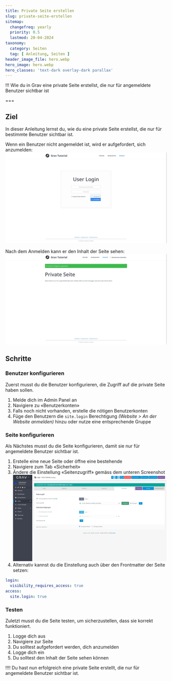```yaml
---
title: Private Seite erstellen
slug: private-seite-erstellen
sitemap:
  changefreq: yearly
  priority: 0.5
  lastmod: 20-04-2024
taxonomy:
  category: Seiten
  tag: [ Anleitung, Seiten ]
header_image_file: hero.webp
hero_image: hero.webp
hero_classes: 'text-dark overlay-dark parallax'
---
```


!!! Wie du in Grav eine private Seite erstellst, die nur für angemeldete Benutzer sichtbar ist

===

## Ziel

In dieser Anleitung lernst du, wie du eine private Seite erstellst, die nur für bestimmte Benutzer sichtbar ist.

Wenn ein Benutzer nicht angemeldet ist, wird er aufgefordert, sich anzumelden:
![Screenshot Private Seite - Login](private-seite-login.webp?lightbox&resize=600)

Nach dem Anmelden kann er den Inhalt der Seite sehen:
![Screenshot Private Seite - angemeldet](private-seite-angemeldet.webp?lightbox&resize=600)

## Schritte

### Benutzer konfigurieren

Zuerst musst du die Benutzer konfigurieren, die Zugriff auf die private Seite haben sollen.

1. Melde dich im Admin Panel an
2. Navigiere zu «Benutzerkonten»
3. Falls noch nicht vorhanden, erstelle die nötigen Benutzerkonten
4. Füge den Benutzern die `site.login` Berechtigung _(Website > An der Website anmelden)_ hinzu oder nutze eine entsprechende Gruppe

### Seite konfigurieren

Als Nächstes musst du die Seite konfigurieren, damit sie nur für angemeldete Benutzer sichtbar ist.

1. Erstelle eine neue Seite oder öffne eine bestehende
2. Navigiere zum Tab «Sicherheit»
3. Ändere die Einstellung «Seitenzugriff» gemäss dem unteren Screenshot
![Screenshot Admin Panel](admin-private-seite.webp?lightbox&resize=600)
4. Alternativ kannst du die Einstellung auch über den Frontmatter der Seite setzen:

```yaml
login:
  visibility_requires_access: true
access:
  site.login: true
```

### Testen

Zuletzt musst du die Seite testen, um sicherzustellen, dass sie korrekt funktioniert.

1. Logge dich aus
2. Navigiere zur Seite
3. Du solltest aufgefordert werden, dich anzumelden
4. Logge dich ein
5. Du solltest den Inhalt der Seite sehen können

!!!! Du hast nun erfolgreich eine private Seite erstellt, die nur für angemeldete Benutzer sichtbar ist.
 